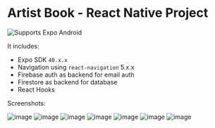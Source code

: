 # Artist Book - React Native Project

<p>  
  <!-- Android -->
  <img alt="Supports Expo Android" longdesc="Supports Expo Android" src="https://img.shields.io/badge/Android-4630EB.svg?style=flat-square&logo=ANDROID&labelColor=A4C639&logoColor=fff" />  
</p>

It includes:

-   Expo SDK `40.x.x`
-   Navigation using `react-navigation` 5.x.x
-   Firebase auth as backend for email auth
-   Firestore as backend for database
-   React Hooks

Screenshots:

![image](https://user-images.githubusercontent.com/26329143/128928300-d4812267-7973-4106-914c-e69df45e1cd1.png)
![image](https://user-images.githubusercontent.com/26329143/128927268-144fb2a2-84d3-49d5-905d-a89b204a28da.png)
![image](https://user-images.githubusercontent.com/26329143/128928001-8c3fcbee-3b4d-4cdf-9b7c-937eb3fb4050.png)
![image](https://user-images.githubusercontent.com/26329143/128928057-c4ecaa04-bac3-4fc3-8c0f-566ba4ecd62a.png)
![image](https://user-images.githubusercontent.com/26329143/128928152-92f53eb8-737c-498f-9246-57492ac397a4.png)
![image](https://user-images.githubusercontent.com/26329143/128928228-a8ecc62e-ebc6-4c00-9bd8-cab2537e2760.png)
![image](https://user-images.githubusercontent.com/26329143/128928260-58bebf9e-9858-4778-b15e-320f78aee754.png)
